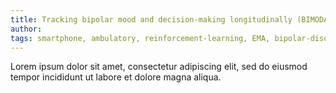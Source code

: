 ```yaml
---
title: Tracking bipolar mood and decision-making longitudinally (BIMODAL)
author: 
tags: smartphone, ambulatory, reinforcement-learning, EMA, bipolar-disorder
---
```


Lorem ipsum dolor sit amet, consectetur adipiscing elit, sed do eiusmod tempor incididunt ut labore et dolore magna aliqua.
